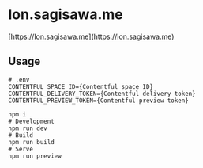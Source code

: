 # lon.sagisawa.me

[https://lon.sagisawa.me](https://lon.sagisawa.me)

## Usage

```shell
# .env
CONTENTFUL_SPACE_ID={Contentful space ID}
CONTENTFUL_DELIVERY_TOKEN={Contentful delivery token}
CONTENTFUL_PREVIEW_TOKEN={Contentful preview token}
```

```shell
npm i
# Development
npm run dev
# Build
npm run build
# Serve
npm run preview
```
